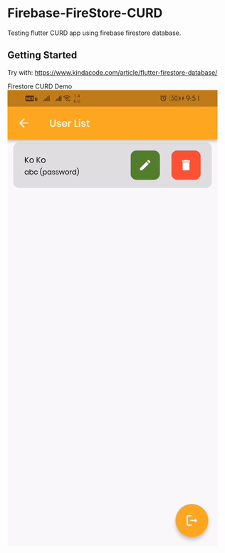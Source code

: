 # Firebase-FireStore-CURD

Testing flutter CURD app using firebase firestore database.

## Getting Started

Try with:
https://www.kindacode.com/article/flutter-firestore-database/ 

Firestore CURD Demo<br>
![Firestore CURD Demo](https://github.com/Nay-Thit-Htoo/firebase_firestore_curd/blob/master/assets/images/firestore.gif)

